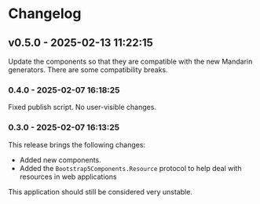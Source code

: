 # Changelog

<!-- changes - write changes below -->

## v0.5.0 - 2025-02-13 11:22:15


Update the components so that they are compatible with the
new Mandarin generators. There are some compatibility breaks.

### 0.4.0 - 2025-02-07 16:18:25

Fixed publish script. No user-visible changes.


### 0.3.0 - 2025-02-07 16:13:25

This release brings the following changes:

  * Added new components.
  * Added the `Bootstrap5Components.Resource` protocol to help
    deal with resources in web applications

This application should still be considered very unstable.

